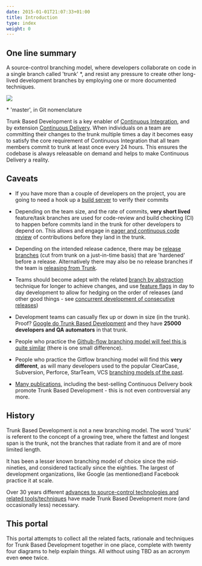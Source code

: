 ```yaml
---
date: 2015-01-01T21:07:33+01:00
title: Introduction
type: index
weight: 0
---
```


## One line summary

A source-control branching model, where developers collaborate on code in a single branch called 'trunk' *, 
and resist any pressure to create other long-lived development branches by employing one or more documented techniques. 

![](/images/trunk1.png)
  
 &ast; 'master', in Git nomenclature

Trunk Based Development is a key enabler of [Continuous Integration](/continuous-integration/), and by extension
[Continuous Delivery](/continuous-delivery/). When individuals on a team are committing their changes to the trunk
multiple times a day it becomes easy to satisfy the core requirement of Continuous Integration that all team
members commit to trunk at least once every 24 hours. This ensures the codebase is always releasable on demand
and helps to make Continuous Delivery a reality.
  
## Caveats

- If you have more than a couple of developers on the project, you are going to need a hook up a 
  [build server](/continuous-integration/) to verify their commits

- Depending on the team size, and the rate of commits, **very short lived** feature/task branches are used for 
  code-review and build checking (CI) to happen before commits land in the trunk for other developers to depend on.
  This allows and engage in [eager and continuous code review](/continuous-review/) of contributions before they land
  in the trunk. 

- Depending on the intended release cadence, there may be [release branches](/branch-for-release/) (cut from trunk on 
  a just-in-time basis) that are 'hardened' before a release. Alternatively there may also be no release branches if 
  the team is [releasing from Trunk](/release-from-trunk/).

- Teams should become adept with the related [branch by abstraction](/branch-by-abstraction/) technique for longer
  to achieve changes, and use [feature flags](/feature-flags/) in day to day development to allow for hedging on 
  the order of releases (and other good things - see [concurrent development of consecutive releases](/concurrent-development-of-consecutive-releases/))
   
- Development teams can casually flex up or down in size (in the trunk). Proof? [Google do Trunk Based Development](/game-changers#google-sharing-their-trunk-usage-2016) and 
  they have **25000 developers and QA automators** in that trunk.
  
- People who practice the [Github-flow branching model will feel this is quite similar](/alternative-branching-models#github-flow) 
  (there is one small difference). 
  
- People who practice the Gitflow branching model will find this **very different**, as will many developers used to 
  the popular ClearCase, Subversion, Perforce, StarTeam, VCS [branching models of the past](/alternative-branching-models/#legacy-branching-models).
  
- [Many publications](/publications/), including the best-selling Continuous Delivery book promote Trunk Based 
  Development - this is not even controversial any more.

## History

Trunk Based Development is not a new branching model. The word 'trunk' is referent to the concept of a growing tree,
where the fattest and longest span is the trunk, not the branches that radiate from it and are of more limited length.

It has been a lesser known branching model of choice since the mid-nineties, and considered tactically since the eighties. 
The largest of development organizations, like Google (as mentioned)and Facebook practice it at scale. 

Over 30 years different [advances to source-control technologies and related tools/techniques](/game-changers) have made 
Trunk Based Development more (and occasionally less) necessary.

## This portal

This portal attempts to collect all the related facts, rationale and techniques for Trunk Based Development together
in one place, complete with twenty four diagrams to help explain things. All without using TBD as an acronym
even ~~once~~ twice.